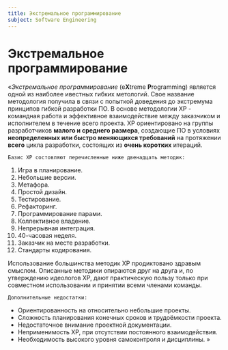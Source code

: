 ```yaml
---
title: Экстремальное программирование
subject: Software Engineering
---
```


# Экстремальное программирование

«_Экстремальное программирование_ (e**X**treme **P**rogramming) является одной из наиболее ивестных гибких метологий. Свое название методология получила в связи с попыткой доведения до экстремума принципов гибкой разработки ПО. В основе методологии XP - командная работа и эффективное взаимодействие между заказчиком и исполнителем в течение всего проекта. XP ориентировано на группы разработчиков **малого и среднего размера**, создающие ПО в условиях **неопределенных или быстро меняющихся требований** на протяжении **всего** цикла разработки, состоящих из **очень коротких** итераций.

`Базис XP состовляют перечисленные ниже двенадцать методик:`

1.  Игра в планирование.
2.  Небольшие версии.
3.  Метафора.
4.  Простой дизайн.
5.  Тестирование.
6.  Рефакторинг.
7.  Программирование парами.
8.  Коллективное владение.
9.  Непрерывная интеграция.
10. 40-часовая неделя.
11. Заказчик на месте разработки.
12. Стандарты кодирования.

Использование большинства методик XP продиктовано здравым смыслом. Описанные методики опираются друг на друга и, по утверждению идеологов XP, дают практическую пользу только при совместном использовании и принятии всеми членами команды.

`Дополнительные недостатки:`

- Ориентированность на относительно небольшие проекты.
- Сложность планирования конечных сроков и трудоёмкости проекта.
- Недостаточное внимание проектной документации.
- Неприменимость XP, при отсутствии постоянного взаимодействия.
- Необходимость высокого уровня самоконтроля и дисциплины. 
»